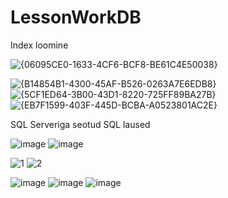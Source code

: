 # LessonWorkDB
Index loomine

![{06095CE0-1633-4CF6-BCF8-BE61C4E50038}](https://github.com/user-attachments/assets/394ebdb5-8704-469e-bed3-3860403a8517)


![{B14854B1-4300-45AF-B526-0263A7E6EDB8}](https://github.com/user-attachments/assets/c18971c0-fb5a-4547-99be-b30ddef37731)
![{5CF1ED64-3B00-43D1-8220-725FF89BA27B}](https://github.com/user-attachments/assets/aef95d81-1848-444a-9396-065fdc863a70)
![{EB7F1599-403F-445D-BCBA-A0523801AC2E}](https://github.com/user-attachments/assets/9ede7e5b-7baa-4e2a-9cb4-c709b7fe5323)




 SQL Serveriga seotud SQL laused

![image](https://github.com/user-attachments/assets/6698e3d9-7d95-4929-9640-210c2ccc6e84)
![image](https://github.com/user-attachments/assets/7a0d940f-4646-4784-bee4-f5933830a466)

![1](https://github.com/user-attachments/assets/69cee673-2ff5-4ace-baea-073d13a364ff)
![2](https://github.com/user-attachments/assets/d3b5dd5f-9d7b-4f27-8f1e-0bc8b9d8ce79)

![image](https://github.com/user-attachments/assets/3974a669-f41e-48e3-a1bc-e43f7a5e5e39)
![image](https://github.com/user-attachments/assets/4567ba72-a657-45ee-8858-ca341cde5d8b)
![image](https://github.com/user-attachments/assets/b1cb6c0e-26f4-4faf-a6e2-071c52185548)
